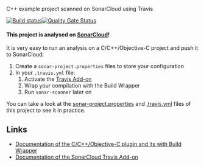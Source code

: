  C++ example project scanned on SonarCloud using Travis

[![Build status](https://travis-ci.org/SonarSource/sonarcloud_example_cpp-automake-linux-travis.svg?branch=master)](https://travis-ci.org/SonarSource/sonarcloud_example_cpp-automake-linux-travis)[![Quality Gate Status](https://sonarcloud.io/api/project_badges/measure?project=sonarcloud_example_cpp-automake-linux-travis&metric=alert_status)](https://sonarcloud.io/dashboard?id=sonarcloud_example_cpp-automake-linux-travis)

#### This project is analysed on [SonarCloud](https://sonarcloud.io)!

It is very easy to run an analysis on a C/C++/Objective-C project and push it to SonarCloud:

1. Create a `sonar-project.properties` files to store your configuration
2. In your `.travis.yml` file:
   1. Activate the [Travis Add-on](https://docs.travis-ci.com/user/sonarcloud/)
   2. Wrap your compilation with the Build Wrapper
   3. Run `sonar-scanner` later on

You can take a look at the
[sonar-project.properties](https://github.com/SonarSource/sonarcloud_example_cpp-automake-linux-travis/blob/master/sonar-project.properties)
and
[.travis.yml](https://github.com/SonarSource/sonarcloud_example_cpp-automake-linux-travis/blob/master/.travis.yml)
files of this project to see it in practice.

## Links

- [Documentation of the C/C++/Objective-C plugin and its with Build Wrapper](http://docs.sonarqube.org/x/pwAv)
- [Documentation of the SonarCloud Travis Add-on](https://docs.travis-ci.com/user/sonarcloud/)
